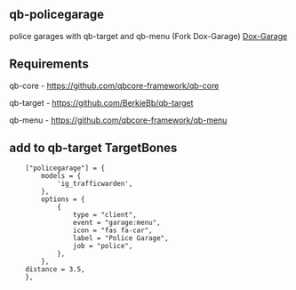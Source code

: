 ## qb-policegarage
police garages with qb-target and qb-menu (Fork Dox-Garage)
[Dox-Garage](https://github.com/Doxthehuman/QBCore-Nopixel-Inspired-Police-Garage)

## Requirements
qb-core - https://github.com/qbcore-framework/qb-core

qb-target - https://github.com/BerkieBb/qb-target

qb-menu - https://github.com/qbcore-framework/qb-menu

## add to qb-target TargetBones
```
    ["policegarage"] = {
        models = {
            'ig_trafficwarden',
        },
        options = {
            {
                type = "client",
                event = "garage:menu",
                icon = "fas fa-car",
                label = "Police Garage",
                job = "police",
            },
        },
    distance = 3.5,
    },
```
